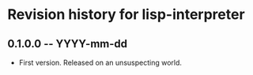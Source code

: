 # Revision history for lisp-interpreter

## 0.1.0.0 -- YYYY-mm-dd

* First version. Released on an unsuspecting world.
